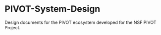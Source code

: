 # PIVOT-System-Design
Design documents for the PIVOT ecosystem developed for the NSF PIVOT Project.
